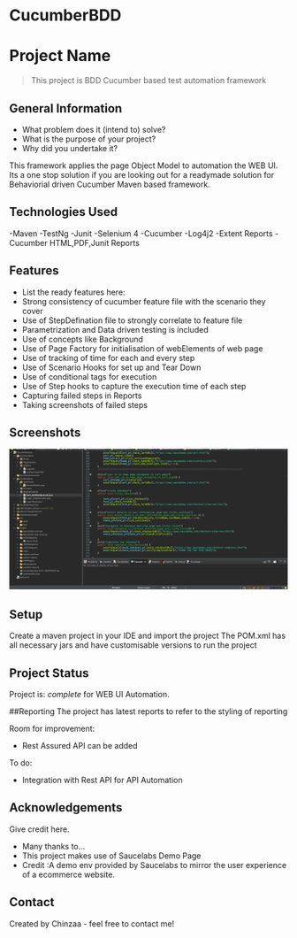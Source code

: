 # CucumberBDD

# Project Name
> This project is BDD Cucumber based test automation framework

## General Information
- What problem does it (intend to) solve?
- What is the purpose of your project?
- Why did you undertake it?

This framework applies the page Object Model to automation the WEB UI.
Its a one stop solution if you are looking out for a readymade solution for Behaviorial driven Cucumber Maven based framework.

## Technologies Used
-Maven
-TestNg
-Junit
-Selenium 4
-Cucumber
-Log4j2
-Extent Reports
-Cucumber HTML,PDF,Junit Reports

## Features
- List the ready features here:
- Strong consistency of cucumber feature file with the scenario they cover
- Use of StepDefination file to strongly correlate to feature file
- Parametrization and Data driven testing is included
- Use of concepts like Background
- Use of Page Factory for initialisation of webElements of web page 
- Use of tracking of time for each and every step
- Use of Scenario Hooks for set up and Tear Down
- Use of conditional tags for execution
- Use of Step hooks to capture the execution time of each step
- Capturing failed steps in Reports
- Taking screenshots of failed steps

## Screenshots
![Example screenshot](./CucumberJava/BDDSample.png)
<!-- If you have screenshots you'd like to share, include them here. -->

## Setup
Create a maven project in your IDE and import the project 
The POM.xml has all necessary jars and have customisable versions to run the project 



## Project Status
Project is: _complete_ for WEB UI Automation.


##Reporting
The project has latest reports to refer to the styling of reporting 

Room for improvement:
- Rest Assured API can be added


To do:
- Integration with Rest API for API Automation


## Acknowledgements
Give credit here.

- Many thanks to...
- This project makes use of Saucelabs Demo Page
- Credit :A demo env provided by Saucelabs to mirror the user experience of a ecommerce website.


## Contact
Created by Chinzaa - feel free to contact me!


